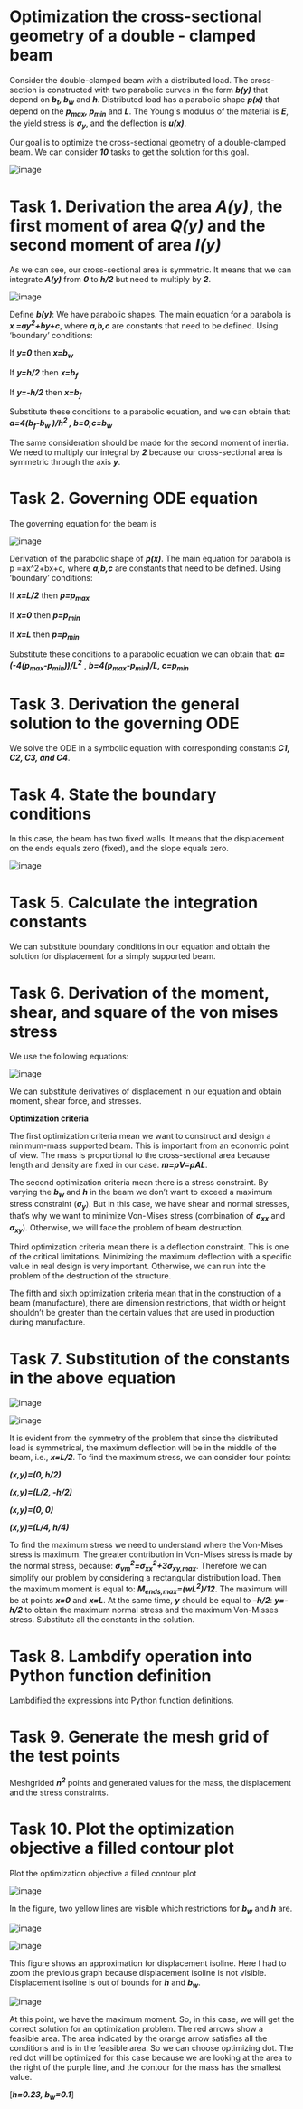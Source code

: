 # Optimization the cross-sectional geometry of a double - clamped beam
Consider the double-clamped beam with a distributed load. The cross-section is constructed with two parabolic curves in the form ***b(y)*** that depend on ***b<sub>t</sub>, b<sub>w</sub>*** and ***h***. Distributed load has a parabolic shape ***p(x)*** that depend on the ***p<sub>max</sub>, p<sub>min</sub>*** and ***L***. The Young's modulus of the material is ***E***, the yield stress is ***σ<sub>y</sub>***, and the deflection is ***u(x)***. 

Our goal is to optimize the cross-sectional geometry of a double-clamped beam. We can consider ***10*** tasks to get the solution for this goal.  

![image](https://user-images.githubusercontent.com/89813720/194971716-1ac941a8-9e12-453e-9e7c-619f41197742.png)

# Task 1. Derivation the area ***A(y)***, the first moment of area ***Q(y)*** and the second moment of area ***I(y)***

As we can see, our cross-sectional area is symmetric. It means that we can integrate ***A(y)*** from ***0*** to ***h/2*** but need to multiply by ***2***.

![image](https://user-images.githubusercontent.com/89813720/194971819-2f12612c-085d-469c-8e03-49d12bf49d15.png)

Define ***b(y)***:
We have parabolic shapes. The main equation for a parabola is
***x =ay<sup>2</sup>+by+c***, where ***a,b,c*** are constants that need to be defined. Using ‘boundary’ conditions: 

If ***y=0*** then ***x=b<sub>w</sub>***

If ***y=h/2*** then ***x=b<sub>f</sub>***

If ***y=-h/2*** then ***x=b<sub>f</sub>***

Substitute these conditions to a parabolic equation, and we can obtain that:
 ***a=4(b<sub>f</sub>-b<sub>w</sub> )/h<sup>2</sup> ,  b=0,c=b<sub>w</sub>***

The same consideration should be made for the second moment of inertia. We need to multiply our integral by ***2*** because our cross-sectional area is symmetric through the axis ***y***.

# Task 2. Governing ODE equation

The governing equation for the beam is 

![image](https://user-images.githubusercontent.com/89813720/195144101-d7c49f4a-02a9-4fb0-8fa5-43ee4604d873.png)

Derivation of the parabolic shape of ***p(x)***. The main equation for parabola is p =ax^2+bx+c, where ***a,b,c*** are constants that need to be defined. Using ‘boundary’ conditions: 

If ***x=L/2*** then ***p=p<sub>max</sub>***

If ***x=0*** then ***p=p<sub>min</sub>***

If ***x=L*** then ***p=p<sub>min</sub>***

Substitute these conditions to a parabolic equation we can obtain that:
 ***a=(-4(p<sub>max</sub>-p<sub>min</sub>))/L<sup>2</sup>*** ,  ***b=4(p<sub>max</sub>-p<sub>min</sub>)/L, c=p<sub>min</sub>***
 
# Task 3. Derivation the general solution to the governing ODE

We solve the ODE in a symbolic equation with corresponding constants ***C1, C2, C3, and C4***.

# Task 4. State the boundary conditions

In this case, the beam has two fixed walls. It means that the displacement on the ends equals zero (fixed), and the slope equals zero. 

![image](https://user-images.githubusercontent.com/89813720/195144321-4ba6a47b-2270-4411-b73c-c9883f971143.png)

# Task 5. Calculate the integration constants

We can substitute boundary conditions in our equation and obtain the solution for displacement for a simply supported beam. 

# Task 6. Derivation of the moment, shear, and square of the von mises stress 

We use the following equations:

![image](https://user-images.githubusercontent.com/89813720/195144391-bb4ad757-86e7-404c-be30-87b4bf3b2eca.png)

We can substitute derivatives of displacement in our equation and obtain moment, shear force, and stresses.

**Optimization criteria**

The first optimization criteria mean we want to construct and design a minimum-mass supported beam. This is important from an economic point of view. The mass is proportional to the cross-sectional area because length and density are fixed in our case. ***m=ρV=ρAL***. 

The second optimization criteria mean there is a stress constraint. By varying the ***b<sub>w</sub>***  and ***h*** in the beam we don’t want to exceed a maximum stress constraint (***σ<sub>y</sub>***). But in this case, we have shear and normal stresses, that’s why we want to minimize Von-Mises stress (combination of ***σ<sub>xx</sub>*** and ***σ<sub>xy</sub>***). Otherwise, we will face the problem of beam destruction. 

Third optimization criteria mean there is a deflection constraint. This is one of the critical limitations. Minimizing the maximum deflection with a specific value in real design is very important. Otherwise, we can run into the problem of the destruction of the structure. 

The fifth and sixth optimization criteria mean that in the construction of a beam (manufacture), there are dimension restrictions, that width or height shouldn’t be greater than the certain values that are used in production during manufacture. 

# Task 7. Substitution of the constants in the above equation

![image](https://user-images.githubusercontent.com/89813720/195144624-ea72ede0-6aa6-4a52-b621-37bcede906f6.png)

![image](https://user-images.githubusercontent.com/89813720/195144710-1f49265a-ea32-426a-a828-2d3c1c124354.png)


It is evident from the symmetry of the problem that since the distributed load is symmetrical, the maximum deflection will be in the middle of the beam, i.e., ***x=L/2***.
To find the maximum stress, we can consider four points: 

***(x,y)=(0, h/2)***

***(x,y)=(L/2, -h/2)***

***(x,y)=(0, 0)***

***(x,y)=(L/4, h/4)***

To find the maximum stress we need to understand where the Von-Mises stress is maximum. The greater contribution in Von-Mises stress is made by the normal stress, because: ***σ<sub>vm</sub><sup>2</sup>=σ<sub>xx</sub><sup>2</sup>+3σ<sub>xy,</sub><sub>max</sub>***. Therefore we can simplify our problem by considering a rectangular distribution load.
Then the maximum moment is equal to: 
***M<sub>ends,max</sub>=(wL<sup>2</sup>)/12***.  The maximum will be at points ***x=0*** and ***x=L***.
At the same time, ***y*** should be equal to ***–h/2***: ***y=-h/2*** to obtain the maximum normal stress and the maximum Von-Misses stress. 
Substitute all the constants in the solution.

# Task 8. Lambdify operation into Python function definition

Lambdified the expressions into Python function definitions. 

# Task 9. Generate the mesh grid of the test points

Meshgrided ***n<sup>2</sup>*** points and generated values for the mass, the displacement and the stress constraints. 

# Task 10. Plot the optimization objective a filled contour plot

Plot the optimization objective a filled contour plot

![image](https://user-images.githubusercontent.com/89813720/195145078-8f5ac670-a1c1-48a8-aa9c-0e814fc42f35.png)

In the figure, two yellow lines are visible which restrictions for ***b<sub>w</sub>*** and ***h*** are. 

![image](https://user-images.githubusercontent.com/89813720/195145169-b22686e0-fc31-4243-8883-77ed3ad0c2f4.png)

![image](https://user-images.githubusercontent.com/89813720/195145246-c705de54-c220-40f4-bd14-a13ba57be971.png)


This figure shows an approximation for displacement isoline. Here I had to zoom the previous graph because displacement isoline is not visible. Displacement isoline is out of bounds for ***h*** and ***b<sub>w</sub>***.

![image](https://user-images.githubusercontent.com/89813720/195145361-a1970e9a-8788-4bd0-81de-ab1bef15afd0.png)

At this point, we have the maximum moment. So, in this case, we will get the correct solution for an optimization problem. The red arrows show a feasible area. The area indicated by the orange arrow satisfies all the conditions and is in the feasible area. So we can choose optimizing dot. The red dot will be optimized for this case because we are looking at the area to the right of the purple line, and the contour for the mass has the smallest value. 

[***h=0.23, b<sub>w</sub>=0.1***]
